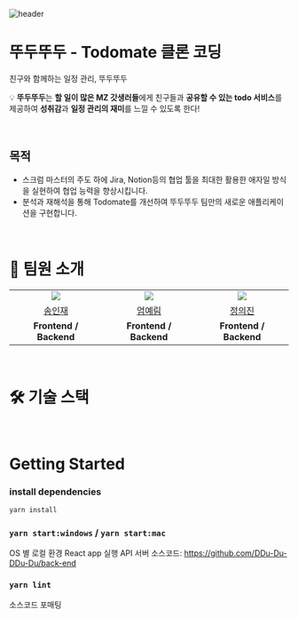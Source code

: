 ![header](https://capsule-render.vercel.app/api?type=Venom&color=FCFBF7&height=300&section=header&text=DDUDU-DDUDU&fontSize=90&fontColor=0D1B46)

# 뚜두뚜두 - Todomate 클론 코딩
친구와 함께하는 일정 관리, 뚜두뚜두

💡 **뚜두뚜두**는 **할 일이 많은 MZ 갓생러들**에게
친구들과 **공유할 수 있는 todo 서비스**를 제공하여 
**성취감**과 **일정 관리의 재미**를 느낄 수 있도록 한다!

</br>

## 목적
- 스크럼 마스터의 주도 하에 Jira, Notion등의 협업 툴을 최대한 활용한 애자일 방식을 실현하여 협업 능력을 향상시킵니다.
- 분석과 재해석을 통해 Todomate를 개선하여 뚜두뚜두 팀만의 새로운 애플리케이션을 구현합니다.

</br>

# 📌 팀원 소개
<table align="center">
  <tr align="center">
        <td>
            <img src="https://github.com/IjjS.png">
        </td>
        <td>
            <img src="https://github.com/yenzip.png">
        </td>
        <td>
            <img src="https://github.com/uijin-j.png">
        </td>
    </tr>
    <tr align="center">
        <td><a href="https://github.com/IjjS">송인재</a></td>
        <td><a href="https://github.com/yenzip">엄예림</a></td>
        <td><a href="https://github.com/uijin-j">정의진</a></td>
    </tr>
    <tr align="center">
        <td><B>Frontend / Backend </B></td>
        <td><B>Frontend / Backend </B></td>
        <td><B>Frontend / Backend </B></td>
    </tr>
</table>

</br>

# 🛠 기술 스택

</br>


# Getting Started

### install dependencies
```bash
yarn install
```

### `yarn start:windows` / `yarn start:mac`

OS 별 로컬 환경 React app 실행
API 서버 소스코드: https://github.com/DDu-Du-DDu-Du/back-end

### `yarn lint`

소스코드 포매팅
